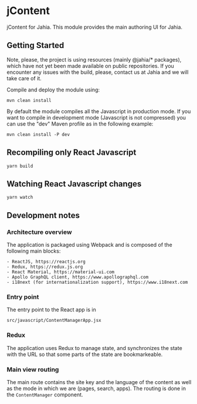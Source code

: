 # jContent

jContent for Jahia. This module provides the main authoring UI for Jahia.

## Getting Started

Note, please, the project is using resources (mainly @jahia/* packages), which have not yet been made available on public repositories. If you encounter any issues with the build, please, contact us at Jahia and we will take care of it.

Compile and deploy the module using:

    mvn clean install
    
By default the module compiles all the Javascript in production mode. If you want to compile in development mode 
(Javascript is not compressed) you can use the "dev" Maven
profile as in the following example:

    mvn clean install -P dev 

## Recompiling only React Javascript

    yarn build

## Watching React Javascript changes

    yarn watch

## Development notes

### Architecture overview

The application is packaged using Webpack and is composed of the following main blocks:

    - ReactJS, https://reactjs.org
    - Redux, https://redux.js.org
    - React Material, https://material-ui.com
    - Apollo GraphQL client, https://www.apollographql.com
    - i18next (for internationalization support), https://www.i18next.com

### Entry point 

The entry point to the React app is in 

    src/javascript/ContentManagerApp.jsx
    
### Redux

The application uses Redux to manage state, and synchronizes the state with the URL so that some parts of the state
are bookmarkeable.
        
### Main view routing

The main route contains the site key and the language of the content as well as the mode in which we are (pages, search,
apps). The routing is done in the `ContentManager` component.
